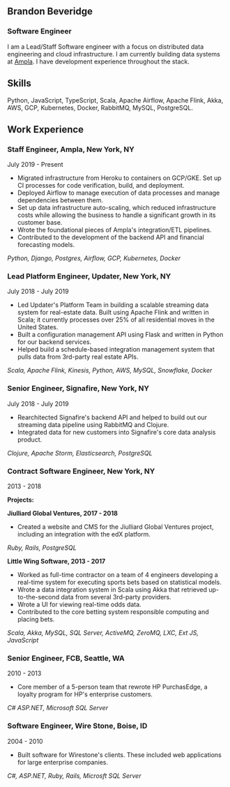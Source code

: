 ## Brandon Beveridge

### Software Engineer

I am a Lead/Staff Software engineer with a focus on distributed data engineering and cloud infrastructure. I am currently building data systems at [Ampla](http://www.getampla.com). I have development experience throughout the stack.


## Skills
Python, JavaScript, TypeScript, Scala, Apache Airflow, Apache Flink, Akka, AWS, GCP, Kubernetes, Docker, RabbitMQ, MySQL, PostgreSQL.

## Work Experience

### Staff Engineer, Ampla, New York, NY
July 2019 - Present

* Migrated infrastructure from Heroku to containers on GCP/GKE. Set up CI processes for code verification, build, and deployment.
* Deployed Airflow to manage execution of data processes and manage dependencies between them.
* Set up data infrastructure auto-scaling, which reduced infrastructure costs while allowing the business to handle a significant growth in its customer base.
* Wrote the foundational pieces of Ampla's integration/ETL pipelines.
* Contributed to the development of the backend API and financial forecasting models.

*Python, Django, Postgres, Airflow, GCP, Kubernetes, Docker*


### Lead Platform Engineer, Updater, New York, NY
July 2018 - July 2019

* Led Updater's Platform Team in building a scalable streaming data system for real-estate data. Built using Apache Flink and written in Scala; it currently processes over 25% of all residential moves in the United States.
* Built a configuration management API using Flask and written in Python for our backend services.
* Helped build a schedule-based integration management system that pulls data from 3rd-party real estate APIs.

*Scala, Apache Flink, Kinesis, Python, AWS, MySQL, Snowflake, Docker*


### Senior Engineer, Signafire, New York, NY
July 2018 - July 2019

* Rearchitected Signafire's backend API and helped to build out our streaming data pipeline using RabbitMQ and Clojure.
* Integrated data for new customers into Signafire's core data analysis product.

*Clojure, Apache Storm, Elasticsearch, PostgreSQL*

### Contract Software Engineer, New York, NY
2013 - 2018

**Projects:**

**Jiulliard Global Ventures, 2017 - 2018**

* Created a website and CMS for the Jiulliard Global Ventures project, including an integration with the edX platform.

*Ruby, Rails, PostgreSQL*

**Little Wing Software, 2013 - 2017**

* Worked as full-time contractor on a team of 4 engineers developing a real-time system for executing sports bets based on statistical models.
* Wrote a data integration system in Scala using Akka that retrieved up-to-the-second data from several 3rd-party providers.
* Wrote a UI for viewing real-time odds data.
* Contributed to the core betting system responsible computing and placing bets.
 
*Scala, Akka, MySQL, SQL Server, ActiveMQ, ZeroMQ, LXC, Ext JS, JavaScript*



### Senior Engineer, FCB, Seattle, WA
2010 - 2013

* Core member of a 5-person team that rewrote HP PurchasEdge, a loyalty program for HP's enterprise customers.

*C# ASP.NET, Microsoft SQL Server*


### Software Engineer, Wire Stone, Boise, ID
2004 - 2010

* Built software for Wirestone's clients. These included web applications for large enterprise companies.

*C#, ASP.NET, Ruby, Rails, Microsft SQL Server*
